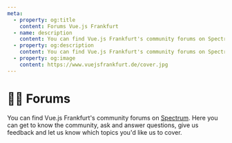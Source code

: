 ```yaml
---
meta:
  - property: og:title
    content: Forums Vue.js Frankfurt
  - name: description
    content: You can find Vue.js Frankfurt's community forums on Spectrum
  - property: og:description
    content: You can find Vue.js Frankfurt's community forums on Spectrum
  - property: og:image
    content: https://www.vuejsfrankfurt.de/cover.jpg
---
```


# :woman_juggling: Forums

You can find Vue.js Frankfurt's community forums on [Spectrum](https://spectrum.chat/vuejsfrankfurt). Here you can get to know the community, ask and answer questions, give us feedback and let us know which topics you'd like us to cover.

<!-- TODO: Add forum screenshot -->
